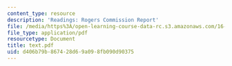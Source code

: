 ```yaml
---
content_type: resource
description: 'Readings: Rogers Commission Report'
file: /media/https%3A/open-learning-course-data-rc.s3.amazonaws.com/16-891j-space-policy-seminar-spring-2003/d406b79b867428d69a098fb090d90375_text.pdf
file_type: application/pdf
resourcetype: Document
title: text.pdf
uid: d406b79b-8674-28d6-9a09-8fb090d90375
---
```


